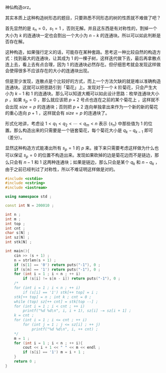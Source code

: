 神仙构造orz。

其实本质上这种构造树形态的题目，只要熟悉不同形态的树的性质就不难做了吧？

首先显然的是 $s_n=0$，$s_1=1$ ，否则无解。并且这东西是有对称性的，割掉一个大小为 $k$ 的连通块一定也会割出一个大小为 $n-k$ 的连通块。所以可以如此判断是否存在解。

这种构造，如果强行定义的话，可能存在某种套路。思考这一种比较自然的构造方式：找到最大的连通块，让其成为 $1$ 的一棵子树，这样迭代做下去，最后再拿散点连上去，看上去有点合理，因为 $1$ 的连通块必然存在。但仔细思考就会发现这样做会使得很多不应该存在的大小的连通块出现。

但是至少发现，连散点是个比较好的方式，而上一个方法欠缺的就是难以准确构造连通块。这就可以把思路引到「菊花」上。发现对于一个 $k$ 阶菊花，只会产生大小为 $k-1$ 和 $1$ 的连通块。那么可以知道大概可以如此设计思路：枚举连通块大小 $p$ ，如果 $s_p=0$ ，那么就应该把 $p+2$ 号点也连在之前的某个菊花上 ，这样就不会出现 $size=p$ 的连通块；否则把 $p+2$ 连向单独拿出来作为一个新的新的菊花的重心连向 $p+1$ ，这样就会有 $size=p$ 的连通块了。

形式化地讲，考虑设 $1<q_1<q_2<\cdots <q_m<n$ 表示 $\{s_n\}$ 中那些值为 $1$ 的位置。那么构造出来的只需要是一个链套菊花，每个菊花大小是 $q_k-q_{k-1}$ 即可（差分）。

显然这种构造方式能凑出所有 $s_p=1$ 的 $p$ 来。接下来只需要考虑这样做为什么也可以保证 $s_p=0$ 的位置不构造出来。发现如果砍掉的边是菊花边而不是链边，那么只会有 $n-1$ 和 $1$ 这两种连通块；如果是链边，那么只会是某个 $q_k$ 和 $n-q_k$ ，由于之前已经判过了对称性，所以不难证明这样做是对的。

```cpp
#include <cstdio>
#include <cstring>
#include <iostream>

using namespace std ;

const int N = 200010 ;

int n ;
int m ;
int top ;
int cnt ;
char s[N] ;
int sz[N] ;
int stk[N] ;

int main(){
    cin >> (s + 1) ;
    n = strlen(s + 1) ;
    if (s[1] == '0') return puts("-1"), 0 ;
    if (s[n] == '1') return puts("-1"), 0 ;
    for (int i = 1 ; i < n ; ++ i)
        if (s[i] != s[n - i]) return puts("-1"), 0 ;
    /*
    for (int i = 1 ; i < n ; ++ i)
        if (s[i] == '1') stk[++ top] = i ;
    stk[++ top] = n ; int k ; cnt = 0 ;
    while (top) sz[++ cnt] = stk[top --] ;
    for (int i = 1 ; i < cnt ; ++ i)
        printf("%d %d\n", i, i + 1), sz[i] -= sz[i + 1] ;
    k = cnt ;
    for (int i = 1 ; i <= cnt ; ++ i)
        for (int j = 1 ; j <= sz[i] ; ++ j)
            printf("%d %d\n", i, ++ cnt) ;
    */
    m = 1 ;
    for (int i = 1 ; i < n ; ++ i){
        cout << i + 1 << " " << m << endl ;
        if (s[i] == '1') m = i + 1 ;
    }
    return 0 ;
}

```

# 